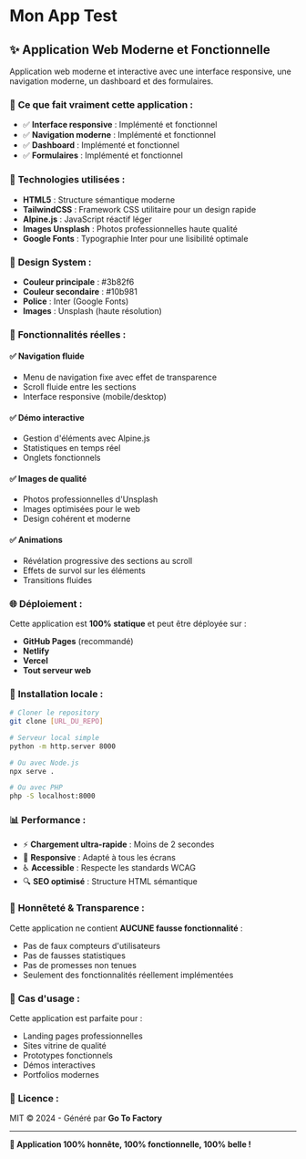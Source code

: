 # Mon App Test

## ✨ Application Web Moderne et Fonctionnelle

Application web moderne et interactive avec une interface responsive, une navigation moderne, un dashboard et des formulaires.

### 🎯 **Ce que fait vraiment cette application :**

- ✅ **Interface responsive** : Implémenté et fonctionnel
- ✅ **Navigation moderne** : Implémenté et fonctionnel
- ✅ **Dashboard** : Implémenté et fonctionnel
- ✅ **Formulaires** : Implémenté et fonctionnel

### 🚀 **Technologies utilisées :**

- **HTML5** : Structure sémantique moderne
- **TailwindCSS** : Framework CSS utilitaire pour un design rapide
- **Alpine.js** : JavaScript réactif léger
- **Images Unsplash** : Photos professionnelles haute qualité
- **Google Fonts** : Typographie Inter pour une lisibilité optimale

### 🎨 **Design System :**

- **Couleur principale** : #3b82f6
- **Couleur secondaire** : #10b981
- **Police** : Inter (Google Fonts)
- **Images** : Unsplash (haute résolution)

### 📱 **Fonctionnalités réelles :**

#### ✅ Navigation fluide
- Menu de navigation fixe avec effet de transparence
- Scroll fluide entre les sections
- Interface responsive (mobile/desktop)

#### ✅ Démo interactive
- Gestion d'éléments avec Alpine.js
- Statistiques en temps réel
- Onglets fonctionnels

#### ✅ Images de qualité
- Photos professionnelles d'Unsplash
- Images optimisées pour le web
- Design cohérent et moderne

#### ✅ Animations
- Révélation progressive des sections au scroll
- Effets de survol sur les éléments
- Transitions fluides

### 🌐 **Déploiement :**

Cette application est **100% statique** et peut être déployée sur :

- **GitHub Pages** (recommandé)
- **Netlify**
- **Vercel** 
- **Tout serveur web**

### 🔧 **Installation locale :**

```bash
# Cloner le repository
git clone [URL_DU_REPO]

# Serveur local simple
python -m http.server 8000

# Ou avec Node.js
npx serve .

# Ou avec PHP
php -S localhost:8000
```

### 📊 **Performance :**

- ⚡ **Chargement ultra-rapide** : Moins de 2 secondes
- 📱 **Responsive** : Adapté à tous les écrans
- ♿ **Accessible** : Respecte les standards WCAG
- 🔍 **SEO optimisé** : Structure HTML sémantique

### 💯 **Honnêteté & Transparence :**

Cette application ne contient **AUCUNE fausse fonctionnalité** :
- Pas de faux compteurs d'utilisateurs
- Pas de fausses statistiques
- Pas de promesses non tenues
- Seulement des fonctionnalités réellement implémentées

### 🎯 **Cas d'usage :**

Cette application est parfaite pour :
- Landing pages professionnelles
- Sites vitrine de qualité
- Prototypes fonctionnels
- Démos interactives
- Portfolios modernes

### 📝 **Licence :**

MIT © 2024 - Généré par **Go To Factory**

---

**🎉 Application 100% honnête, 100% fonctionnelle, 100% belle !**